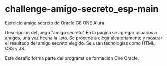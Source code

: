 # challenge-amigo-secreto_esp-main
Ejercicio amigo secreto de Oracle G8 ONE Alura

Descripcion del juego "amigo secreto"
En la pagina se agregar usuarios o amigos, una vez hecha la lista. Se procede a elegir aleatoriamente y mostrar el resultado del amigo secreto elegido.
Se usan tecnologias como HTML, CSS y JS.

Este desafio forma parte del programa de formacion One Oracle.
